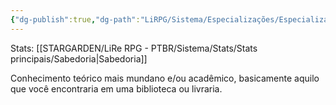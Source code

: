 ```yaml
---
{"dg-publish":true,"dg-path":"LiRPG/Sistema/Especializações/Especializações existentes/Escolástica (conhecimento teórico).md","permalink":"/li-rpg/sistema/especializacoes/especializacoes-existentes/escolastica-conhecimento-teorico/","created":"2025-01-11T01:32:05.513-03:00","updated":"2025-01-12T02:34:33.517-03:00"}
---
```



Stats: [[STARGARDEN/LiRe RPG - PTBR/Sistema/Stats/Stats principais/Sabedoria\|Sabedoria]]

Conhecimento teórico mais mundano e/ou acadêmico, basicamente aquilo que você encontraria em uma biblioteca ou livraria.